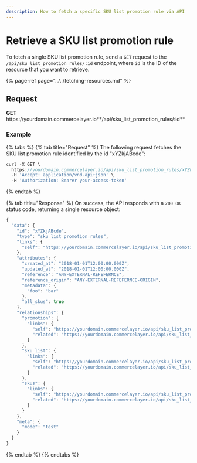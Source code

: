 ```yaml
---
description: How to fetch a specific SKU list promotion rule via API
---
```


# Retrieve a SKU list promotion rule

To fetch a single SKU list promotion rule, send a `GET` request to the `/api/sku_list_promotion_rules/:id` endpoint, where `id` is the ID of the resource that you want to retrieve.

{% page-ref page="../../fetching-resources.md" %}

## Request

**GET** https://<i></i>yourdomain.commercelayer.io**/api/sku_list_promotion_rules/:id**

### **Example**

{% tabs %}
{% tab title="Request" %}
The following request fetches the SKU list promotion rule identified by the id "xYZkjABcde":

```javascript
curl -X GET \
  https://yourdomain.commercelayer.io/api/sku_list_promotion_rules/xYZkjABcde \
  -H 'Accept: application/vnd.api+json' \
  -H 'Authorization: Bearer your-access-token'
```
{% endtab %}

{% tab title="Response" %}
On success, the API responds with a `200 OK` status code, returning a single resource object:

```javascript
{
  "data": {
    "id": "xYZkjABcde",
    "type": "sku_list_promotion_rules",
    "links": {
      "self": "https://yourdomain.commercelayer.io/api/sku_list_promotion_rules/xYZkjABcde"
    },
    "attributes": {
      "created_at": "2018-01-01T12:00:00.000Z",
      "updated_at": "2018-01-01T12:00:00.000Z",
      "reference": "ANY-EXTERNAL-REFEFERNCE",
      "reference_origin": "ANY-EXTERNAL-REFEFERNCE-ORIGIN",
      "metadata": {
        "foo": "bar"
      },
      "all_skus": true
    },
    "relationships": {
      "promotion": {
        "links": {
          "self": "https://yourdomain.commercelayer.io/api/sku_list_promotion_rules/xYZkjABcde/relationships/promotion",
          "related": "https://yourdomain.commercelayer.io/api/sku_list_promotion_rules/xYZkjABcde/promotion"
        }
      },
      "sku_list": {
        "links": {
          "self": "https://yourdomain.commercelayer.io/api/sku_list_promotion_rules/xYZkjABcde/relationships/sku_list",
          "related": "https://yourdomain.commercelayer.io/api/sku_list_promotion_rules/xYZkjABcde/sku_list"
        }
      },
      "skus": {
        "links": {
          "self": "https://yourdomain.commercelayer.io/api/sku_list_promotion_rules/xYZkjABcde/relationships/skus",
          "related": "https://yourdomain.commercelayer.io/api/sku_list_promotion_rules/xYZkjABcde/skus"
        }
      }
    },
    "meta": {
      "mode": "test"
    }
  }
}
```
{% endtab %}
{% endtabs %}


